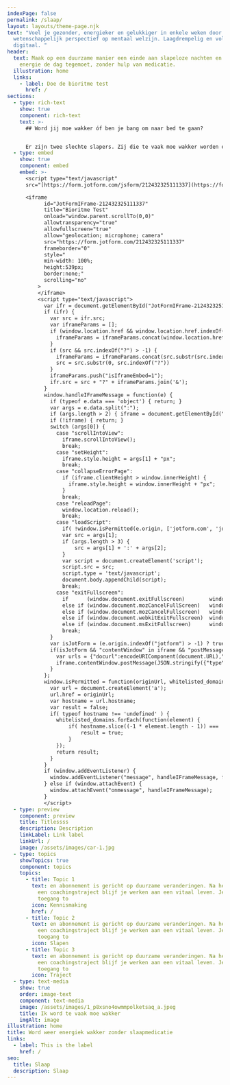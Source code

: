 ```yaml
---
indexPage: false
permalink: /slaap/
layout: layouts/theme-page.njk
text: "Voel je gezonder, energieker en gelukkiger in enkele weken door een uniek
  wetenschappelijk perspectief op mentaal welzijn. Laagdrempelig en volledig
  digitaal. "
header:
  text: Maak op een duurzame manier een einde aan slapeloze nachten en ga weer met
    energie de dag tegemoet, zonder hulp van medicatie.
  illustration: home
  links:
    - label: Doe de bioritme test
      href: /
sections:
  - type: rich-text
    show: true
    component: rich-text
    text: >-
      ## Word jij moe wakker óf ben je bang om naar bed te gaan?


      Er zijn twee slechte slapers. Zij die te vaak moe wakker worden en met tegenzin aan de dag beginnen. En slechte slapers die al heel lang niet goed slapen en daarom bang zijn om naar bed te gaan, bang om weer een nacht nauwelijks te slapen. Wat voor slaper ben jij?
  - type: embed
    show: true
    component: embed
    embed: >-
      <script type="text/javascript"
      src="[https://form.jotform.com/jsform/212432325111337](https://form.jotform.com/jsform/212432325111337)"></script>

      <iframe
            id="JotFormIFrame-212432325111337"
            title="Bioritme Test"
            onload="window.parent.scrollTo(0,0)"
            allowtransparency="true"
            allowfullscreen="true"
            allow="geolocation; microphone; camera"
            src="https://form.jotform.com/212432325111337"
            frameborder="0"
            style="
            min-width: 100%;
            height:539px;
            border:none;"
            scrolling="no"
          >
          </iframe>
          <script type="text/javascript">
            var ifr = document.getElementById("JotFormIFrame-212432325111337");
            if (ifr) {
              var src = ifr.src;
              var iframeParams = [];
              if (window.location.href && window.location.href.indexOf("?") > -1) {
                iframeParams = iframeParams.concat(window.location.href.substr(window.location.href.indexOf("?") + 1).split('&'));
              }
              if (src && src.indexOf("?") > -1) {
                iframeParams = iframeParams.concat(src.substr(src.indexOf("?") + 1).split("&"));
                src = src.substr(0, src.indexOf("?"))
              }
              iframeParams.push("isIframeEmbed=1");
              ifr.src = src + "?" + iframeParams.join('&');
            }
            window.handleIFrameMessage = function(e) {
              if (typeof e.data === 'object') { return; }
              var args = e.data.split(":");
              if (args.length > 2) { iframe = document.getElementById("JotFormIFrame-" + args[(args.length - 1)]); } else { iframe = document.getElementById("JotFormIFrame"); }
              if (!iframe) { return; }
              switch (args[0]) {
                case "scrollIntoView":
                  iframe.scrollIntoView();
                  break;
                case "setHeight":
                  iframe.style.height = args[1] + "px";
                  break;
                case "collapseErrorPage":
                  if (iframe.clientHeight > window.innerHeight) {
                    iframe.style.height = window.innerHeight + "px";
                  }
                  break;
                case "reloadPage":
                  window.location.reload();
                  break;
                case "loadScript":
                  if( !window.isPermitted(e.origin, ['jotform.com', 'jotform.pro']) ) { break; }
                  var src = args[1];
                  if (args.length > 3) {
                      src = args[1] + ':' + args[2];
                  }
                  var script = document.createElement('script');
                  script.src = src;
                  script.type = 'text/javascript';
                  document.body.appendChild(script);
                  break;
                case "exitFullscreen":
                  if      (window.document.exitFullscreen)        window.document.exitFullscreen();
                  else if (window.document.mozCancelFullScreen)   window.document.mozCancelFullScreen();
                  else if (window.document.mozCancelFullscreen)   window.document.mozCancelFullScreen();
                  else if (window.document.webkitExitFullscreen)  window.document.webkitExitFullscreen();
                  else if (window.document.msExitFullscreen)      window.document.msExitFullscreen();
                  break;
              }
              var isJotForm = (e.origin.indexOf("jotform") > -1) ? true : false;
              if(isJotForm && "contentWindow" in iframe && "postMessage" in iframe.contentWindow) {
                var urls = {"docurl":encodeURIComponent(document.URL),"referrer":encodeURIComponent(document.referrer)};
                iframe.contentWindow.postMessage(JSON.stringify({"type":"urls","value":urls}), "*");
              }
            };
            window.isPermitted = function(originUrl, whitelisted_domains) {
              var url = document.createElement('a');
              url.href = originUrl;
              var hostname = url.hostname;
              var result = false;
              if( typeof hostname !== 'undefined' ) {
                whitelisted_domains.forEach(function(element) {
                    if( hostname.slice((-1 * element.length - 1)) === '.'.concat(element) ||  hostname === element ) {
                        result = true;
                    }
                });
                return result;
              }
            }
            if (window.addEventListener) {
              window.addEventListener("message", handleIFrameMessage, false);
            } else if (window.attachEvent) {
              window.attachEvent("onmessage", handleIFrameMessage);
            }
            </script>
  - type: preview
    component: preview
    title: Titlessss
    description: Description
    linkLabel: Link label
    linkUrl: /
    image: /assets/images/car-1.jpg
  - type: topics
    showTopics: true
    component: topics
    topics:
      - title: Topic 1
        text: en abonnement is gericht op duurzame veranderingen. Na het afronden van
          een coachingstraject blijf je werken aan een vitaal leven. Je houdt
          toegang to
        icon: Kennismaking
        href: /
      - title: Topic 2
        text: en abonnement is gericht op duurzame veranderingen. Na het afronden van
          een coachingstraject blijf je werken aan een vitaal leven. Je houdt
          toegang to
        icon: Slapen
      - title: Topic 3
        text: en abonnement is gericht op duurzame veranderingen. Na het afronden van
          een coachingstraject blijf je werken aan een vitaal leven. Je houdt
          toegang to
        icon: Traject
  - type: text-media
    show: true
    order: image-text
    component: text-media
    image: /assets/images/1_p8xsno4owmmpolketsaq_a.jpeg
    title: Ik word te vaak moe wakker
    imgAlt: image
illustration: home
title: Word weer energiek wakker zonder slaapmedicatie
links:
  - label: This is the label
    href: /
seo:
  title: Slaap
  description: Slaap
---
```

